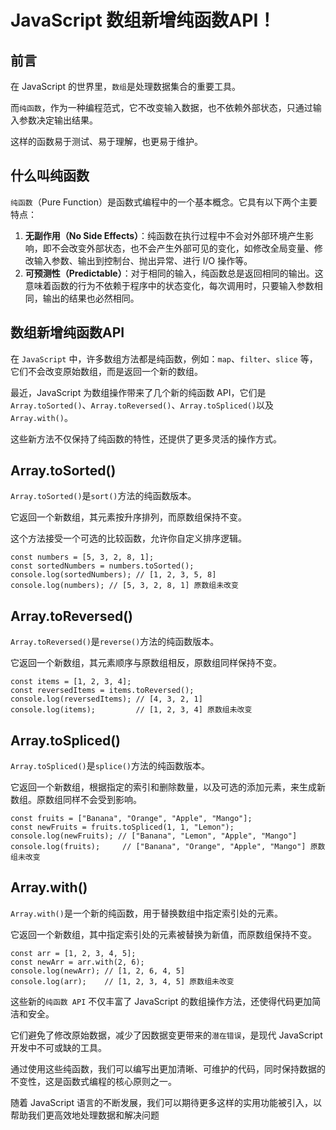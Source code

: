 # JavaScript 数组新增纯函数API！

## **前言**

在 JavaScript 的世界里，`数组`是处理数据集合的重要工具。

而`纯函数`，作为一种编程范式，它不改变输入数据，也不依赖外部状态，只通过输入参数决定输出结果。

这样的函数易于测试、易于理解，也更易于维护。

## **什么叫纯函数**

`纯函数`（Pure Function）是函数式编程中的一个基本概念。它具有以下两个主要特点：

1. **无副作用（No Side Effects）**：纯函数在执行过程中不会对外部环境产生影响，即不会改变外部状态，也不会产生外部可见的变化，如修改全局变量、修改输入参数、输出到控制台、抛出异常、进行 I/O 操作等。
2. **可预测性（Predictable）**：对于相同的输入，纯函数总是返回相同的输出。这意味着函数的行为不依赖于程序中的状态变化，每次调用时，只要输入参数相同，输出的结果也必然相同。

## **数组新增纯函数API**

在 `JavaScript` 中，许多数组方法都是纯函数，例如：`map`、`filter`、`slice` 等，它们不会改变原始数组，而是返回一个新的数组。

最近，JavaScript 为数组操作带来了几个新的纯函数 API，它们是`Array.toSorted()`、`Array.toReversed()`、`Array.toSpliced()`以及`Array.with()`。

这些新方法不仅保持了纯函数的特性，还提供了更多灵活的操作方式。

## **Array.toSorted()**

`Array.toSorted()`是`sort()`方法的纯函数版本。

它返回一个新数组，其元素按升序排列，而原数组保持不变。

这个方法接受一个可选的比较函数，允许你自定义排序逻辑。

```
const numbers = [5, 3, 2, 8, 1];
const sortedNumbers = numbers.toSorted();
console.log(sortedNumbers); // [1, 2, 3, 5, 8]
console.log(numbers); // [5, 3, 2, 8, 1] 原数组未改变
```

## **Array.toReversed()**

`Array.toReversed()`是`reverse()`方法的纯函数版本。

它返回一个新数组，其元素顺序与原数组相反，原数组同样保持不变。

```
const items = [1, 2, 3, 4];
const reversedItems = items.toReversed();
console.log(reversedItems); // [4, 3, 2, 1]
console.log(items);         // [1, 2, 3, 4] 原数组未改变
```

## **Array.toSpliced()**

`Array.toSpliced()`是`splice()`方法的纯函数版本。

它返回一个新数组，根据指定的索引和删除数量，以及可选的添加元素，来生成新数组。原数组同样不会受到影响。

```
const fruits = ["Banana", "Orange", "Apple", "Mango"];
const newFruits = fruits.toSpliced(1, 1, "Lemon");
console.log(newFruits); // ["Banana", "Lemon", "Apple", "Mango"]
console.log(fruits);     // ["Banana", "Orange", "Apple", "Mango"] 原数组未改变
```

## **Array.with()**

`Array.with()`是一个新的纯函数，用于替换数组中指定索引处的元素。

它返回一个新数组，其中指定索引处的元素被替换为新值，而原数组保持不变。

```
const arr = [1, 2, 3, 4, 5];
const newArr = arr.with(2, 6);
console.log(newArr); // [1, 2, 6, 4, 5]
console.log(arr);    // [1, 2, 3, 4, 5] 原数组未改变
```

这些新的`纯函数 API` 不仅丰富了 JavaScript 的数组操作方法，还使得代码更加简洁和安全。

它们避免了修改原始数据，减少了因数据变更带来的`潜在错误`，是现代 JavaScript 开发中不可或缺的工具。

通过使用这些纯函数，我们可以编写出更加清晰、可维护的代码，同时保持数据的不变性，这是函数式编程的核心原则之一。

随着 JavaScript 语言的不断发展，我们可以期待更多这样的实用功能被引入，以帮助我们更高效地处理数据和解决问题